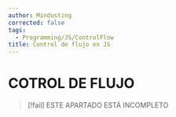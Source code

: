 ```yaml
---
author: Mindusting
corrected: false
tags:
  - Programming/JS/ControlFlow
title: Control de flujo en JS
---
```


# COTROL DE FLUJO

> [!fail] ESTE APARTADO ESTÁ INCOMPLETO
